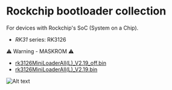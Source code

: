 # Rockchip bootloader collection

For devices with Rockchip's SoC (System on a Chip).

* _RK31_ series: RK3126

⚠️  Warning - MASKROM ⚠️

* [rk3126MiniLoaderAll(L)_V2.19_off.bin](https://github.com/Fast0n/Rockchip-RK3126-Bootloader/blob/master/rk3126MiniLoaderAll(L)_V2.19_off.bin?raw=true)
* [rk3126MiniLoaderAll(L)_V2.19.bin](https://github.com/Fast0n/Rockchip-RK3126-Bootloader/blob/master/RK3126MiniLoaderAll(L)_V2.19.bin?raw=true)


![Alt text](https://s26.postimg.org/78l484661/Schermata_2017_02_05_alle_7_48_33_PM.png?raw=true "MASKROM")
